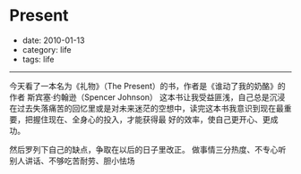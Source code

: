 ﻿# Present
- date: 2010-01-13
- category: life
- tags: life

---------------

今天看了一本名为《礼物》（The Present）的书，作者是《谁动了我的奶酪》的作者 斯宾塞·约翰逊（Spencer Johnson）
这本书让我受益匪浅，自己总是沉浸在过去失落痛苦的回忆里或是对未来迷茫的空想中，读完这本书我意识到现在最重要，把握住现在、全身心的投入，才能获得最 好的效率，使自己更开心、更成功。

然后罗列下自己的缺点，争取在以后的日子里改正。
做事情三分热度、不专心听别人讲话、不够吃苦耐劳、胆小怯场
